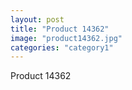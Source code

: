 ```yaml
---
layout: post
title: "Product 14362"
image: "product14362.jpg"
categories: "category1"
---
```

Product 14362
